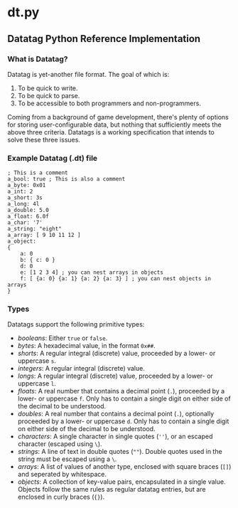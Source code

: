 # dt.py
## Datatag Python Reference Implementation

### What is Datatag?

Datatag is yet-another file format. The goal of which is:
1. To be quick to write.
2. To be quick to parse.
3. To be accessible to both programmers and non-programmers.

Coming from a background of game development, there's plenty of options for storing user-configurable data, but nothing that sufficiently meets the above three criteria. Datatags is a working specification that intends to solve these three issues.

### Example Datatag (.dt) file

```
; This is a comment
a_bool: true ; This is also a comment
a_byte: 0x01
a_int: 2
a_short: 3s
a_long: 4l
a_double: 5.0
a_float: 6.0f
a_char: '7'
a_string: "eight"
a_array: [ 9 10 11 12 ]
a_object:
{
	a: 0
	b: { c: 0 }
	d: 0
	e: [1 2 3 4] ; you can nest arrays in objects
	f: [ {a: 0} {a: 1} {a: 2} {a: 3} ] ; you can nest objects in arrays
}
```

### Types

Datatags support the following primitive types:
* *booleans*: Either `true` or `false`. 
* *bytes*: A hexadecimal value, in the format `0x##`.
* *shorts*: A regular integral (discrete) value, proceeded by a lower- or uppercase `s`. 
* *integers*: A regular integral (discrete) value. 
* *longs*: A regular integral (discrete) value, proceeded by a lower- or uppercase `l`. 
* *floats*: A real number that contains a decimal point (`.`), proceeded by a lower- or uppercase `f`. Only has to contain a single digit on either side of the decimal to be understood.
* *doubles*: A real number that contains a decimal point (`.`), optionally proceeded by a lower- or uppercase `d`. Only has to contain a single digit on either side of the decimal to be understood.
* *characters*: A single character in single quotes (`''`), or an escaped character (escaped using `\`).
* *strings*: A line of text in double quotes (`""`). Double quotes used in the string must be escaped using a `\`.
* *arrays*: A list of values of another type, enclosed with square braces (`[]`) and seperated by whitespace.
* *objects*: A collection of key-value pairs, encapsulated in a single value. Objects follow the same rules as regular datatag entries, but are enclosed in curly braces (`{}`).